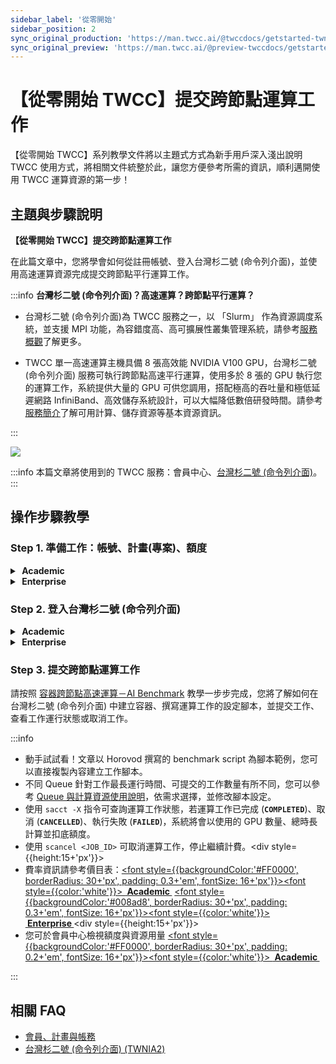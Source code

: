 ```yaml
---
sidebar_label: '從零開始'
sidebar_position: 2
sync_original_production: 'https://man.twcc.ai/@twccdocs/getstarted-twnia2-submit-job-zh' 
sync_original_preview: 'https://man.twcc.ai/@preview-twccdocs/getstarted-twnia2-submit-job-zh'
---
```



# 【從零開始 TWCC】提交跨節點運算工作


【從零開始 TWCC】系列教學文件將以主題式方式為新手用戶深入淺出說明 TWCC 使用方式，將相關文件統整於此，讓您方便參考所需的資訊，順利邁開使用 TWCC 運算資源的第一步！<i class="fa fa-hand-peace-o" aria-hidden="true"></i>


## 主題與步驟說明


**【從零開始 TWCC】提交跨節點運算工作**

在此篇文章中，您將學會如何從註冊帳號、登入台灣杉二號 (命令列介面)，並使用高速運算資源完成提交跨節點平行運算工作。


:::info
**台灣杉二號 (命令列介面)？高速運算？跨節點平行運算？**

- 台灣杉二號 (命令列介面)為 TWCC 服務之一，以 「Slurm」 作為資源調度系統，並支援 MPI 功能，為容錯度高、高可擴展性叢集管理系統，請參考[<ins>服務概觀</ins>](https://man.twcc.ai/@twccdocs/doc-twnia2-main-zh/https%3A%2F%2Fman.twcc.ai%2F%40twccdocs%2Ftwnia2-overview-zh)了解更多。

- TWCC 單一高速運算主機具備 8 張高效能 NVIDIA V100 GPU，台灣杉二號 (命令列介面) 服務可執行跨節點高速平行運算，使用多於 8 張的 GPU 執行您的運算工作，系統提供大量的 GPU 可供您調用，搭配極高的吞吐量和極低延遲網路 InfiniBand、高效儲存系統設計，可以大幅降低數倍研發時間。請參考[<ins>服務簡介</ins>](https://man.twcc.ai/@twccdocs/doc-twnia2-main-zh/https%3A%2F%2Fman.twcc.ai%2F%40twccdocs%2Fguide-twnia2-compute-capability-zh)了解可用計算、儲存資源等基本資源資訊。

::: 


![](https://i.imgur.com/wryZywk.png)



:::info
本篇文章將使用到的 TWCC 服務：會員中心、[<ins>台灣杉二號 (命令列介面)</ins>](https://man.twcc.ai/@twccdocs/doc-twnia2-main-zh)。
:::


## 操作步驟教學

### Step 1. 準備工作：帳號、計畫(專案)、額度

<!-- 1 start -->


<details class="docspoiler">

<summary><font style={{backgroundColor:'#FF0000', borderRadius: 30+'px', padding: 0.3+'em', fontSize: 16+'px'}}><font style={{color:'white'}}> <b>&nbsp;Academic&nbsp;</b></font></font></summary> 

<br/>

1. [註冊帳號](https://iservice.nchc.org.tw/nchc_service/index.php?lang_type=)
2. 完成後，您可以[新申請計畫](https://man.twcc.ai/@twccdocs/doc-service-main-zh/https%3A%2F%2Fman.twcc.ai%2F%40twccdocs%2Fapply-project-and-credit-zh)，或請 [租戶管理員<i class="fa fa-question-circle" aria-hidden="true"></i>](https://man.twcc.ai/@twccdocs/role-main-zh/https%3A%2F%2Fman.twcc.ai%2F%40twccdocs%2Frole-overview-zh) 將您[加入已存在之計畫](https://man.twcc.ai/@twccdocs/doc-service-main-zh/https%3A%2F%2Fman.twcc.ai%2F%40twccdocs%2Fguide-service-manage-project-team-zh)。
3. 若您為租戶管理員，請為您的計畫[購買計畫額度](https://man.twcc.ai/@twccdocs/doc-service-main-zh/https%3A%2F%2Fman.twcc.ai%2F%40twccdocs%2FS17dwAja4%3Ftype%3Dview)，計畫需有額度才能建立並使用 TWCC 資源。
4. 若您為租戶管理員，額度申請完成後，可將計畫母錢包拆分成多個子錢包分配固定額度給成員使用，若無拆分則統一使用計畫母錢包扣抵額度。請參考 [計畫錢包管理](https://man.twcc.ai/@twccdocs/doc-service-main-zh/https%3A%2F%2Fman.twcc.ai%2F%40twccdocs%2Fguide-service-manage-project-wallet-zh) 了解更多。


</details>

<!-- Space -->

<div style={{height:15+'px'}}></div>

<!-- 2. start -->

<details class="docspoiler">

<summary><font style={{backgroundColor:'#008ad8', borderRadius: 30+'px', padding: 0.3+'em', fontSize: 16+'px'}}><font style={{color:'white'}}> <b>&nbsp;Enterprise&nbsp;</b></font></font></summary>

<br/>

1. [註冊帳號](https://tws.twcc.ai/)
2. 完成後，您可以
    - 申請[免費體驗專案](https://member.twcc.ai/module_page.php?module=nchc_service#nchc_service/nchc_service.php?action=trial_prj_apply_step0)，或
    - 聯絡業務 (sales@twsc.io) 我們將深入了解您的使用需求，並協助您新增使用專案與額度，或
    - 請 [租戶管理員<i class="fa fa-question-circle" aria-hidden="true"></i>](https://man.twcc.ai/@twccdocs/role-main-zh/https%3A%2F%2Fman.twcc.ai%2F%40twccdocs%2Frole-overview-zh) 將您[加入已存在之專案](https://man.twcc.ai/@twsdocs/doc-mber-pjct-blng-main-zh/https%3A%2F%2Fman.twcc.ai%2F%40twsdocs%2Fguide-service-manage-project-team-zh)。


</details>
<div style={{height:15+'px'}}></div>

### Step 2. 登入台灣杉二號 (命令列介面)
    
<!-- 1 start -->


<details class="docspoiler">

<summary><font style={{backgroundColor:'#FF0000', borderRadius: 30+'px', padding: 0.3+'em', fontSize: 16+'px'}}><font style={{color:'white'}}> <b>&nbsp;Academic&nbsp;</b></font></font></summary> 

<br/>
    
1. <ins><a href = "https://man.twcc.ai/@twsdocs/doc-mber-pjct-blng-main-zh/https%3A%2F%2Fman.twcc.ai%2F%40twsdocs%2Fguide-service-hostname-pwd-otp-zh#%E6%9F%A5%E8%A9%A2%E4%B8%BB%E6%A9%9F%E5%B8%B3%E8%99%9F">準備主機帳號、密碼、OTP 認證碼</a></ins> <br/>
2. <ins><a href = "https://man.twcc.ai/@twccdocs/doc-twnia2-main-zh/https%3A%2F%2Fman.twcc.ai%2F%40twccdocs%2Fguide-twnia2-login-and-logout-zh">登入主機</a></ins>


</details>

    

<!-- Space -->

<div style={{height:15+'px'}}></div>

<!-- 2. start -->

<details class="docspoiler">

<summary><font style={{backgroundColor:'#008ad8', borderRadius: 30+'px', padding: 0.3+'em', fontSize: 16+'px'}}><font style={{color:'white'}}> <b>&nbsp;Enterprise&nbsp;</b></font></font></summary>

<br/>

1. <ins><a href = "https://man.twcc.ai/@twsdocs/doc-mber-pjct-blng-main-zh/https%3A%2F%2Fman.twcc.ai%2F%40twsdocs%2Fguide-service-hostname-pwd-otp-zh#%E6%9F%A5%E8%A9%A2%E4%B8%BB%E6%A9%9F%E5%B8%B3%E8%99%9F">準備主機帳號、密碼、OTP 認證碼</a></ins>
2. <ins><a href = "https://man.twcc.ai/@twccdocs/doc-twnia2-main-zh/https%3A%2F%2Fman.twcc.ai%2F%40twccdocs%2Fguide-twnia2-login-and-logout-zh">登入主機</a></ins>


</details>
<div style={{height:15+'px'}}></div>

### Step 3. 提交跨節點運算工作
    
請按照 [容器跨節點高速運算－AI Benchmark](https://man.twcc.ai/@twccdocs/doc-twnia2-main-zh/https%3A%2F%2Fman.twcc.ai%2F%40twccdocs%2Fhowto-twnia2-run-parallel-job-container-zh) 教學一步步完成，您將了解如何在台灣杉二號 (命令列介面) 中建立容器、撰寫運算工作的設定腳本，並提交工作、查看工作運行狀態或取消工作。
    
    
:::info
- 動手試試看！文章以 Horovod 撰寫的 benchmark script 為腳本範例，您可以直接複製內容建立工作腳本。
- 不同 Queue 針對工作最長運行時間、可提交的工作數量有所不同，您可以參考 [<ins>Queue 與計算資源使用說明</ins>](https://man.twcc.ai/@twccdocs/doc-twnia2-main-zh/https%3A%2F%2Fman.twcc.ai%2F%40twccdocs%2Fguide-twnia2-queue-zh)，依需求選擇，並修改腳本設定。
- 使用 `sacct -X` 指令可查詢運算工作狀態，若運算工作已完成 (**`COMPLETED`**)、取消 (**`CANCELLED`**)、執行失敗 (**`FAILED`**)，系統將會以使用的 GPU 數量、總時長計算並扣底額度。
- 使用 `scancel <JOB_ID>` 可取消運算工作，停止繼續計費。<div style={{height:15+'px'}}></div>
- 費率資訊請參考價目表：<a href="https://man.twcc.ai/@twccdocs/SJWlN3YDr?type=view#%E9%AB%98%E9%80%9F%E9%81%8B%E7%AE%97%E6%9C%8D%E5%8B%99-High-performance-Computing-HPC"><font style={{backgroundColor:'#FF0000', borderRadius: 30+'px', padding: 0.3+'em', fontSize: 16+'px'}}><font style={{color:'white'}}> <b>&nbsp;Academic&nbsp;</b></font></font></a> <a href="https://man.twcc.ai/@twsdocs/pricing-zh#%E9%AB%98%E9%80%9F%E9%81%8B%E7%AE%97%E6%9C%8D%E5%8B%99-High-performance-Computing-HPC"><font style={{backgroundColor:'#008ad8', borderRadius: 30+'px', padding: 0.3+'em', fontSize: 16+'px'}}><font style={{color:'white'}}> <b>&nbsp;Enterprise&nbsp;</b></font></font></a><div style={{height:15+'px'}}></div>
- 您可於會員中心檢視額度與資源用量 <a href="https://man.twcc.ai/@twccdocs/doc-service-main-zh/https%3A%2F%2Fman.twcc.ai%2F%40twccdocs%2Fguide-service-view-billing-resource-usage-zh"><font style={{backgroundColor:'#FF0000', borderRadius: 30+'px', padding: 0.2+'em', fontSize: 16+'px'}}><font style={{color:'white'}}> <b>&nbsp;Academic&nbsp;</b></font></font></a>

:::


## 相關 FAQ 
- [會員、計畫與帳務](https://man.twcc.ai/@twccdocs/faq-zh/https%3A%2F%2Fman.twcc.ai%2F%40twccdocs%2Ffaq-membership-project-billing-zh)
- [台灣杉二號 (命令列介面) (TWNIA2)](https://man.twcc.ai/@twccdocs/faq-zh/https%3A%2F%2Fman.twcc.ai%2F%40twccdocs%2Ffaq-twnia2-zh)

